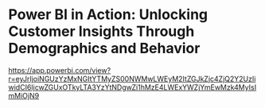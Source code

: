 # Power BI in Action: Unlocking Customer Insights Through Demographics and Behavior



https://app.powerbi.com/view?r=eyJrIjoiNGUzYzMxNGItYTMyZS00NWMwLWEyM2ItZGJkZjc4ZjQ2Y2UzIiwidCI6IjcwZGUxOTkyLTA3YzYtNDgwZi1hMzE4LWExYWZjYmEwMzk4MyIsImMiOjN9
